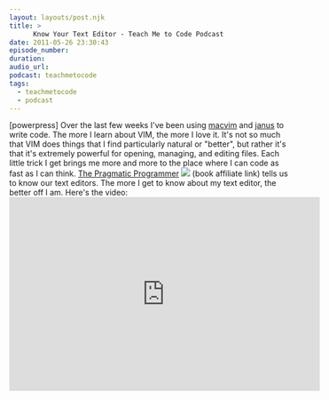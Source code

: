 ```yaml
---
layout: layouts/post.njk
title: >
      Know Your Text Editor - Teach Me to Code Podcast
date: 2011-05-26 23:30:43
episode_number: 
duration: 
audio_url: 
podcast: teachmetocode
tags: 
  - teachmetocode
  - podcast
---
```


[powerpress] Over the last few weeks I've been using [macvim](https://github.com/b4winckler/macvim/wiki) and [janus](http://github.com/carlhuda/janus) to write code. The more I learn about VIM, the more I love it. It's not so much that VIM does things that I find particularly natural or "better", but rather it's that it's extremely powerful for opening, managing, and editing files. Each little trick I get brings me more and more to the place where I can code as fast as I can think. [The Pragmatic Programmer](http://www.amazon.com/gp/product/020161622X/ref=as_li_ss_tl?ie=UTF8&tag=chamaxwoo-20&linkCode=as2&camp=217145&creative=399349&creativeASIN=020161622X) ![](http://www.assoc-amazon.com/e/ir?t=&l=as2&o=1&a=020161622X&camp=217145&creative=399349) (book affiliate link) tells us to know our text editors. The more I get to know about my text editor, the better off I am. Here's the video: <iframe width="560" height="349" src="http://www.youtube.com/embed/YYowwGmK2ak" frameborder="0" allowfullscreen></iframe>


